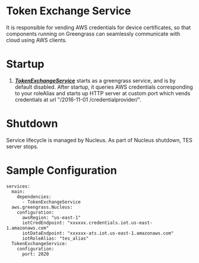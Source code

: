 # Token Exchange Service
It is responsible for vending AWS credentials for device certificates, so that components running
on Greengrass can seamlessly communicate with cloud using AWS clients.

# Startup
1. [***TokenExchangeService***](TokenExchangeService.java) starts as a
greengrass service, and is by default disabled. After startup, it queries AWS credentials corresponding to
your roleAlias and starts up HTTP server at custom port which vends credentials at url "/2016-11-01
/credentialprovider/".

# Shutdown
Service lifecycle is managed by Nucleus. As part of Nucleus shutdown, TES server stops.

# Sample Configuration
```
services:
  main:
    dependencies:
      - TokenExchangeService
  aws.greengrass.Nucleus:
    configuration:
      awsRegion: "us-east-1"
      iotCredEndpoint: "xxxxxx.credentials.iot.us-east-1.amazonaws.com"
      iotDataEndpoint: "xxxxxx-ats.iot.us-east-1.amazonaws.com"
      iotRoleAlias: "tes_alias"
  TokenExchangeService:
    configuration:
      port: 2020
```
